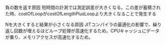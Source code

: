 負の数を返す原因
短時間の計測では測定誤差が大きくなる。この差が蓄積された時、costOfLoopがcostOfLengthPlusLoopより大きくなることで発生する

Nを大きくすると結果が小さくなる原因
JITコンパイラの最適化の影響で、繰り返し回数が増えるほどループ処理が高速化するため。CPUキャッシュにデータが乗り、メモリアクセスが高速化するため。